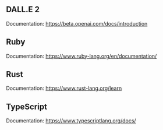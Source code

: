## DALL.E 2
Documentation: https://beta.openai.com/docs/introduction

## Ruby
Documentation: https://www.ruby-lang.org/en/documentation/

## Rust
Documentation: https://www.rust-lang.org/learn

## TypeScript
Documentation: https://www.typescriptlang.org/docs/
